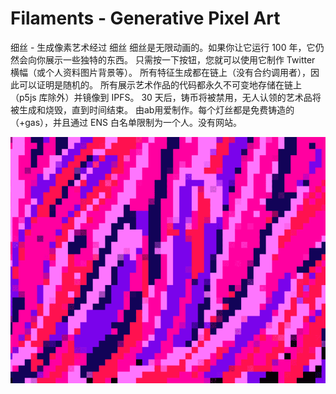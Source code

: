 # Filaments - Generative Pixel Art

细丝 - 生成像素艺术经过 细丝
细丝是无限动画的。如果你让它运行 100 年，它仍然会向你展示一些独特的东西。
只需按一下按钮，您就可以使用它制作 Twitter 横幅（或个人资料图片背景等）。
所有特征生成都在链上（没有合约调用者），因此可以证明是随机的。
所有展示艺术作品的代码都永久不可变地存储在链上（p5js 库除外）并镜像到 IPFS。
30 天后，铸币将被禁用，无人认领的艺术品将被生成和烧毁，直到时间结束。
由ab用爱制作。每个灯丝都是免费铸造的（+gas），并且通过 ENS 白名单限制为一个人。没有网站。

![nft](01.png)
